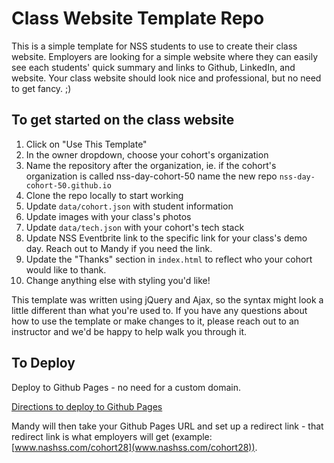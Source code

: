 # Class Website Template Repo

This is a simple template for NSS students to use to create their class website. Employers are looking for a simple website where they can easily see each students' quick summary and links to Github, LinkedIn, and website. Your class website should look nice and professional, but no need to get fancy. ;)

## To get started on the class website

1. Click on "Use This Template"
2. In the owner dropdown, choose your cohort's organization 
3. Name the repository after the organization, ie. if the cohort's organization is called nss-day-cohort-50 name the new repo `nss-day-cohort-50.github.io`
4. Clone the repo locally to start working
5. Update `data/cohort.json` with student information
6. Update images with your class's photos
7. Update `data/tech.json` with your cohort's tech stack
8. Update NSS Eventbrite link to the specific link for your class's demo day. Reach out to Mandy if you need the link.
9. Update the "Thanks" section in `index.html` to reflect who your cohort would like to thank.
10. Change anything else with styling you'd like!

This template was written using jQuery and Ajax, so the syntax might look a little different than what you're used to. If you have any questions about how to use the template or make changes to it, please reach out to an instructor and we'd be happy to help walk you through it.

## To Deploy

Deploy to Github Pages - no need for a custom domain.

[Directions to deploy to Github Pages](https://www.codecademy.com/articles/f1-u3-github-pages)

Mandy will then take your Github Pages URL and set up a redirect link - that redirect link is what employers will get (example: [www.nashss.com/cohort28](www.nashss.com/cohort28)). 

